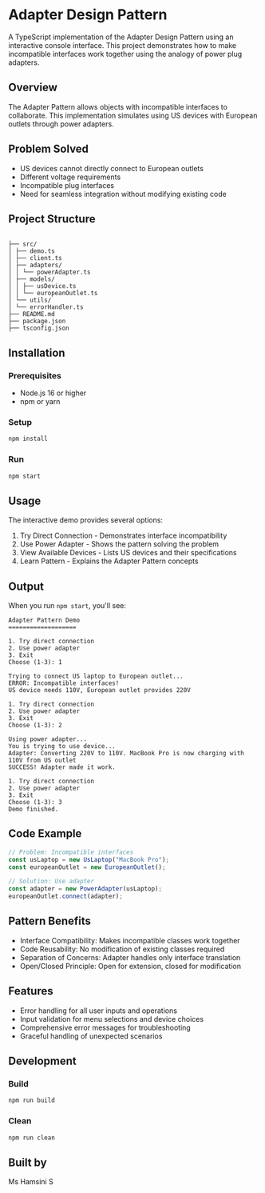 # Adapter Design Pattern

A TypeScript implementation of the Adapter Design Pattern using an interactive console interface. This project demonstrates how to make incompatible interfaces work together using the analogy of power plug adapters.

## Overview

The Adapter Pattern allows objects with incompatible interfaces to collaborate. This implementation simulates using US devices with European outlets through power adapters.

## Problem Solved

- US devices cannot directly connect to European outlets
- Different voltage requirements
- Incompatible plug interfaces
- Need for seamless integration without modifying existing code

## Project Structure

```

├── src/
│ ├── demo.ts
│ ├── client.ts
│ ├── adapters/
│ │ └── powerAdapter.ts
│ ├── models/
│ │ ├── usDevice.ts
│ │ └── europeanOutlet.ts
│ └── utils/
│ └── errorHandler.ts
├── README.md
├── package.json
├── tsconfig.json

```

## Installation

### Prerequisites

- Node.js 16 or higher
- npm or yarn

### Setup

```bash
npm install
```

### Run

```bash
npm start
```

## Usage

The interactive demo provides several options:

1. Try Direct Connection - Demonstrates interface incompatibility
2. Use Power Adapter - Shows the pattern solving the problem
3. View Available Devices - Lists US devices and their specifications
4. Learn Pattern - Explains the Adapter Pattern concepts

## Output

When you run `npm start`, you'll see:

```
Adapter Pattern Demo
===================

1. Try direct connection
2. Use power adapter
3. Exit
Choose (1-3): 1

Trying to connect US laptop to European outlet...
ERROR: Incompatible interfaces!
US device needs 110V, European outlet provides 220V

1. Try direct connection
2. Use power adapter
3. Exit
Choose (1-3): 2

Using power adapter...
You is trying to use device...
Adapter: Converting 220V to 110V. MacBook Pro is now charging with 110V from US outlet
SUCCESS! Adapter made it work.

1. Try direct connection
2. Use power adapter
3. Exit
Choose (1-3): 3
Demo finished.
```

## Code Example

```typescript
// Problem: Incompatible interfaces
const usLaptop = new UsLaptop("MacBook Pro");
const europeanOutlet = new EuropeanOutlet();

// Solution: Use adapter
const adapter = new PowerAdapter(usLaptop);
europeanOutlet.connect(adapter);
```

## Pattern Benefits

- Interface Compatibility: Makes incompatible classes work together
- Code Reusability: No modification of existing classes required
- Separation of Concerns: Adapter handles only interface translation
- Open/Closed Principle: Open for extension, closed for modification

## Features

- Error handling for all user inputs and operations
- Input validation for menu selections and device choices
- Comprehensive error messages for troubleshooting
- Graceful handling of unexpected scenarios

## Development

### Build

```bash
npm run build
```

### Clean

```bash
npm run clean
```

## Built by

Ms Hamsini S

```

```

